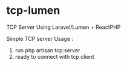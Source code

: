 # tcp-lumen
TCP Server Using Laravel/Lumen + ReactPHP

Simple TCP server 
Usage : 
1. run php artisan tcp:server
2. ready to connect with tcp client
